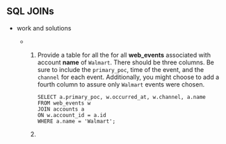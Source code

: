 ## SQL JOINs

- work and solutions

  - 1. Provide a table for all the for all **web_events** associated with account **name** of `Walmart`. There should be three columns. Be sure to include the `primary_poc`, time of the event, and the `channel` for each event. Additionally, you might choose to add a fourth column to assure only `Walmart` events were chosen.

       ```
       SELECT a.primary_poc, w.occurred_at, w.channel, a.name
       FROM web_events w
       JOIN accounts a
       ON w.account_id = a.id
       WHERE a.name = 'Walmart';
       ```

    2. 